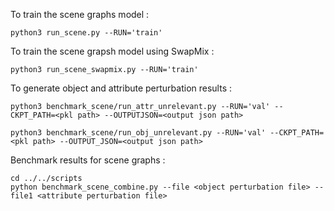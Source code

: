 To train the scene graphs model :
```
python3 run_scene.py --RUN='train'
```

To train the scene grapsh model using SwapMix :
```
python3 run_scene_swapmix.py --RUN='train'
```

To generate object and attribute perturbation results :

```
python3 benchmark_scene/run_attr_unrelevant.py --RUN='val' --CKPT_PATH=<pkl path> --OUTPUTJSON=<output json path> 

python3 benchmark_scene/run_obj_unrelevant.py --RUN='val' --CKPT_PATH=<pkl path> --OUTPUT_JSON=<output json path>

```


Benchmark results for scene graphs :
```
cd ../../scripts
python benchmark_scene_combine.py --file <object perturbation file> --file1 <attribute perturbation file>
```

